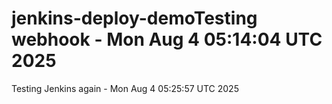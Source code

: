 # jenkins-deploy-demoTesting webhook - Mon Aug  4 05:14:04 UTC 2025
Testing Jenkins again - Mon Aug  4 05:25:57 UTC 2025
